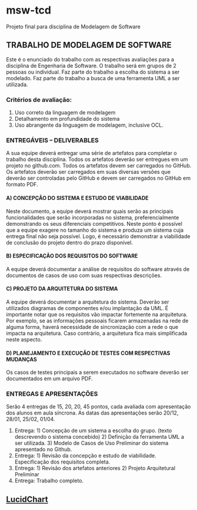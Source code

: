 # msw-tcd
Projeto final para disciplina de Modelagem de Software

## TRABALHO DE MODELAGEM DE SOFTWARE

Este é o enunciado do trabalho com as respectivas avaliações para a disciplina de Engenharia de Software. O trabalho será em grupos de 2 pessoas ou individual. Faz parte do trabalho a escolha do sistema a ser modelado. Faz parte do trabalho a busca de uma ferramenta UML a ser utilizada.

### Critérios de avaliação: 
1. Uso correto da linguagem de modelagem
2. Detalhamento em profundidade do sistema 
3. Uso abrangente da linguagem de modelagem, inclusive OCL.

### ENTREGÁVEIS – DELIVERABLES

A sua equipe deverá entregar uma série de artefatos para completar o trabalho desta disciplina. Todos os artefatos deverão ser entregues em um projeto no github.com. Todos os artefatos devem ser carregados no GitHub. Os artefatos deverão ser carregados em suas diversas versões que deverão ser controladas pelo GitHub e devem ser carregados no GitHub em formato PDF.

#### A) CONCEPÇÃO DO SISTEMA E ESTUDO DE VIABILIDADE
Neste documento, a equipe deverá mostrar quais serão as principais funcionalidades que serão incorporadas no sistema, preferencialmente demonstrando os seus diferenciais competitivos. Neste ponto é possível que a equipe exagere no tamanho do sistema e produza um sistema cuja entrega final não seja possível. Logo, é necessário demonstrar a viabilidade de conclusão do projeto dentro do prazo disponível. 

#### B) ESPECIFICAÇÃO DOS REQUISITOS DO SOFTWARE
A equipe deverá documentar a análise de requisitos do software através de documentos de casos de uso com suas respectivas descrições.

#### C) PROJETO DA ARQUITETURA DO SISTEMA
A equipe deverá documentar a arquitetura do sistema. Deverão ser utilizados diagramas de componentes e/ou implantação da UML.  É importante notar que os requisitos vão impactar fortemente na arquitetura. Por exemplo, se as informações pessoais ficarem armazenadas na rede de alguma forma, haverá necessidade de sincronização com a rede o que impacta na arquitetura. Caso contrário, a arquitetura fica mais simplificada neste aspecto.

#### D) PLANEJAMENTO E EXECUÇÃO DE TESTES COM RESPECTIVAS MUDANÇAS
Os casos de testes principais a serem executados no software deverão ser documentados em um arquivo PDF.

### ENTREGAS E APRESENTAÇÕES
Serão 4 entregas de 15, 20, 20, 45 pontos, cada avaliada com apresentação dos alunos em aula síncrona. As datas das apresentações serão 20/12, 28/01, 25/02, 01/04.

1. Entrega: 1) Concepção de um sistema a escolha do grupo. (texto descrevendo o sistema concebido) 2) Definição da ferramenta UML a ser utilizada.  3) Modelo de Casos de Uso Preliminar do sistema apresentado no Github.
2. Entrega: 1) Revisão da concepção e estudo de viabilidade.  Especificação dos requisitos completa.
3. Entrega: 1) Revisão dos artefatos anteriores 2) Projeto Arquitetural Preliminar
4. Entrega: Trabalho completo.


## [LucidChart](https://lucid.app/lucidchart/7703c09f-f9d9-42e3-b982-4a62aae113f6/edit?invitationId=inv_991c7e31-8145-490e-b64a-1124189aebff&page=.Q4MUjXso07N#)
